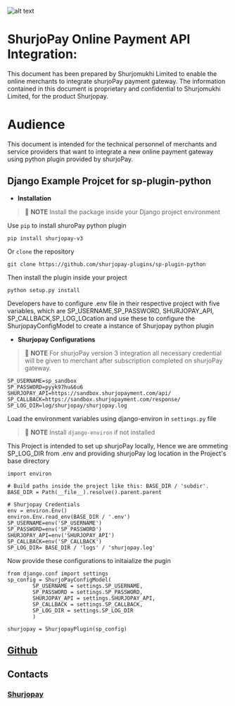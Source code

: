 ![alt text](https://shurjopay.com.bd/dev/images/shurjoPay.png)

# ShurjoPay Online Payment API Integration:

This document has been prepared by Shurjomukhi Limited to enable the online merchants to integrate shurjoPay payment gateway. The information contained in this document is proprietary and confidential to Shurjomukhi Limited, for the product Shurjopay.

# Audience

This document is intended for the technical personnel of merchants and service providers that want to integrate a new online payment gateway using python plugin provided by shurjoPay.

## Django Example Projcet for sp-plugin-python

- **Installation**

> 📝 **NOTE** Install the package inside your Django project environment

Use `pip` to install shuroPay python plugin

>

```
pip install shurjopay-v3

```

Or `clone` the repository

```
git clone https://github.com/shurjopay-plugins/sp-plugin-python

```

Then install the plugin inside your project

```
python setup.py install

```

Developers have to configure .env file in their respective project with five variables, which are SP_USERNAME,SP_PASSWORD, SHURJOPAY_API, SP_CALLBACK,SP_LOG_LOcation and use these to configure the ShurjopayConfigModel to create a instance of Shurjopay python plugin

- **Shurjopay Configurations**

> 📝 **NOTE** For shurjoPay version 3 integration all necessary credential will be given to merchant after subscription completed on shurjoPay gateway.

```env
SP_USERNAME=sp_sandbox
SP_PASSWORD=pyyk97hu&6u6
SHURJOPAY_API=https://sandbox.shurjopayment.com/api/
SP_CALLBACK=https://sandbox.shurjopayment.com/response/
SP_LOG_DIR=log/shurjopay/shurjopay.log
```

Load the environment variables using django-environ in `settings.py` file

> 📝 **NOTE** Install `django-environ` if not installed

This Project is intended to set up shurjoPay locally, Hence we are ommeting SP_LOG_DIR from .env
and providing shurjoPay log location in the Project's base directory

```
import environ

# Build paths inside the project like this: BASE_DIR / 'subdir'.
BASE_DIR = Path(__file__).resolve().parent.parent

# Shurjopay Credentials
env = environ.Env()
environ.Env.read_env(BASE_DIR / '.env')
SP_USERNAME=env('SP_USERNAME')
SP_PASSWORD=env('SP_PASSWORD')
SHURJOPAY_API=env('SHURJOPAY_API')
SP_CALLBACK=env('SP_CALLBACK')
SP_LOG_DIR= BASE_DIR / 'logs' / 'shurjopay.log'

```

Now provide these configurations to initaialize the pugin

```
from django.conf import settings
sp_config = ShurjoPayConfigModel(
        SP_USERNAME = settings.SP_USERNAME,
        SP_PASSWORD = settings.SP_PASSWORD,
        SHURJOPAY_API = settings.SHURJOPAY_API,
        SP_CALLBACK = settings.SP_CALLBACK,
        SP_LOG_DIR = settings.SP_LOG_DIR
        )

shurjopay = ShurjopayPlugin(sp_config)
```

## [Github](https://github.com/shurjopay-plugins)

## Contacts

### [Shurjopay](https://shurjopay.com.bd/#contacts)
